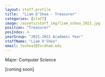 ```yaml
---
layout: staff-profile
title:  "Liam O'Shea - Treasurer"
categories: [staff]
image: /assets/staff_img/liam_oshea_2021.jpg
position: "Treasurer"
posIndex: 4
yearGroup: "2021-2022 Academic Year"
staffName: "Liam O'Shea"
email: loshea3@fordham.edu
---
```


Major: Computer Science <br>

[coming soon]